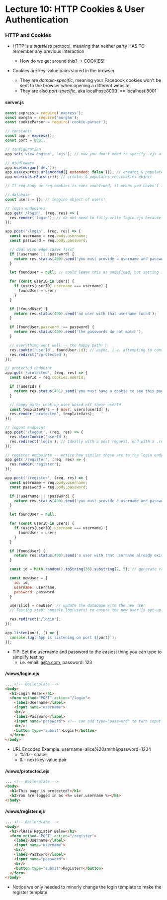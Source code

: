 # Lecture 10: HTTP Cookies & User Authentication

### HTTP and Cookies
* HTTP is a *stateless* protocol, meaning that neither party HAS TO remember any previous interaction
  * How do we get around this? &rarr; COOKIES!

* Cookies are key-value pairs stored in the browser
  * They are *domain-specific*, meaning your Facebook cookies won't be sent to the browser when opening a different website
  * They are also *port-specific*, aka localhost:8000 !== localhost:8001

#### server.js
```js
const express = require('express');
const morgan = require('morgan');
const cookieParser = require('cookie-parser');

// constants
const app = express();
const port = 8001;

// configuration
app.set('view engine', 'ejs'); // now you don't need to specify .ejs after every template

// middleware
app.use(morgan('dev'));
app.use(express.urlencoded({ extended: false })); // creates & populates req.body object; extended: false === not expecting complex data
app.use(cookieParser()); // creates & populates req.cookies object

// If req.body or req.cookies is ever undefined, it means you haven't implemented the above two lines of code yet!

// database
const users = {}; // imagine object of users!

// login endpoints
app.get('/login', (req, res) => {
  res.render('login'); // do not need to fully write login.ejs because we have defined the template engine above
});

app.post('/login', (req, res) => {
  const username = req.body.username;
  const password = req.body.password;

  // deal with edge cases first
  if (!username || !password) {
    return res.status(400).send('you must provide a username and password'); // 400 - bad request
  }

  let foundUser = null; // could leave this as undefined, but setting it to null is perhaps more useful / intentional

  for (const userID in users) {
    if (users[userID].username === username) {
      foundUser = user;
    }
  }

  if (!foundUser) {
    return res.status(400).send('no user with that username found');
  }

  if (foundUser.password !== password) {
    return res.status(400).send('the passwords do not match');
  }

  // everything went well -- the happy path! 🥳
  res.cookie('userId', foundUser.id); // async, i.e. attempting to console.log(req.cookies) immediately after will not work
  res.redirct('/protected');
});

// protected endpoint
app.get('/protected', (req, res) => {
  const userId = req.cookies.userId;

  if (!userId) {
    return res.status(401).send('you must have a cookie to see this page'); // 401 - unauthorized
  }

  // happy path! Look-up user based off their userId
  const templateVars = { user: users[userId] };
  res.render('protected', templateVars);
});

// logout endpoint
app.post('/logout', (req, res) => {
  res.clearCookie('userId');
  res.redirect('login'); // Ideally with a post request, end with a .redirect instead of a .render
});

// register endpoints -- notice how similar these are to the login endpoints!
app.get('/register', (req, res) => {
  res.render('register');
});

app.post('/register', (req, res) => {
  const username = req.body.username;
  const password = req.body.password;

  if (!username || !password) {
    return res.status(400).send('you must provide a username and password');
  }

  let foundUser = null;

  for (const userID in users) {
    if (users[userID].username === username) {
      foundUser = user;
    }
  }

  if (foundUser) {
    return res.status(400).send('a user with that username already exists');
  }

  const id = Math.random().toString(36).substring(2, 5); // generate random alphanumeric ID

  const newUser = {
    id: id,
    username: username,
    password: password
  }

  users[id] = newUser; // update the database with the new user
  // Testing step: console.log(users) to ensure the new user is set-up identically to its peers

  res.redirect('/login');
});

app.listen(port, () => {
  console.log(`App is listening on port ${port}`);
});
```

* TIP: Set the username and password to the easiest thing you can type to simplify testing
  * i.e. email: a@a.com, password: 123

#### /views/login.ejs
```html
... <!-- Boilerplate -->
<body>
  <h1>Login Here!</h1>
  <form method="POST" action="/login">
    <label>Username</label>
    <input name="username">
    <br/>
    <label>Password</label>
    <input name="password"> <!-- can add type="password" to turn input characters into **** as the user types -->
    <br/>
    <button type="submit">Login!</button>
  </form>
</body>
```

* URL Encoded Example: username=alice%20smith&password=1234
  * %20 - space
  * & - next key-value pair

#### /views/protected.ejs
```html
... <!-- Boilerplate -->
<body>
  <h1>This page is protected!</h1>
  <h2>You are logged in as <%= user.username %></h2>
</body>
```

#### /views/register.ejs
```html
... <!-- Boilerplate -->
<body>
  <h1>Please Register Below</h1>
  <form method="POST" action="/register">
    <label>Username</label>
    <input name="username">
    <br/>
    <label>Password</label>
    <input name="password">
    <br/>
    <button type="submit">Register!</button>
  </form>
</body>
```

* Notice we only needed to minorly change the login template to make the register template
